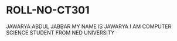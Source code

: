 # ROLL-NO-CT301
JAWARYA ABDUL JABBAR
MY NAME IS JAWARYA
I AM COMPUTER SCIENCE STUDENT FROM NED UNIVERSITY
